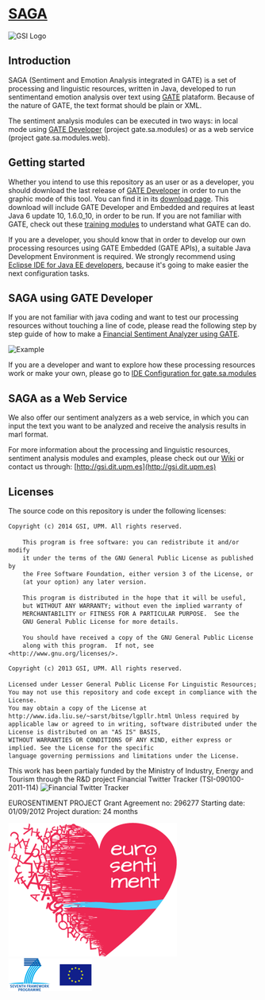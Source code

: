[SAGA](https://github.com/gsi-upm/SAGA)
=====
![GSI Logo](http://gsi.dit.upm.es/templates/jgsi/images/logo.png)

## Introduction
SAGA (Sentiment and Emotion Analysis integrated in GATE)  is a set of processing and linguistic resources, written in Java, developed to run sentimentand emotion analysis over text using [GATE](http://gate.ac.uk) plataform.
Because of the nature of GATE, the text format should be plain or XML.

The sentiment analysis modules can be executed in two ways: in local mode using [GATE Developer](https://gate.ac.uk/family/developer.html) (project gate.sa.modules) or as a web service (project gate.sa.modules.web). 

## Getting started
Whether you intend to use this repository as an user or as a developer, you should download the last release of [GATE Developer](https://gate.ac.uk/family/developer.html) in order to run the graphic mode of this tool. You can find it in its [download page](https://gate.ac.uk/download/#latest). This download will include GATE Developer and Embedded and requires at least Java 6 update 10, 1.6.0_10, in order to be run.
If you are not familiar with GATE, check out these [training modules](https://gate.ac.uk/conferences/training-modules.html) to understand what GATE can do.

If you are a developer, you should know that in order to develop our own processing resources using GATE Embedded (GATE APIs), a suitable Java Development Environment is required. We strongly recommend using [Eclipse IDE for Java EE developers](http://www.eclipse.org/downloads/packages/eclipse-ide-java-ee-developers/keplersr1), because it's going to make easier the next configuration tasks.

## SAGA using GATE Developer
If you are not familiar with java coding and want to test our processing resources without touching a line of code, please read the following step by step guide of how to make a [Financial Sentiment Analyzer using GATE](https://github.com/gsi-upm/SAGA/wiki/Financial-Sentiment-Analyzer-using-GATE).

![Example](https://dl.dropboxusercontent.com/u/21681328/emoticonAndFinancial.png)

If you are a developer and want to explore how these processing resources work or make your own, please go to [IDE Configuration for gate.sa.modules](https://github.com/gsi-upm/SAGA/wiki/IDE-Configuration-for-gate.sa.modules)

## SAGA as a Web Service
We also offer our sentiment analyzers as a web service, in which you can input the text you want to be analyzed and receive the analysis results in marl format.



For more information about the processing and linguistic resources, sentiment analysis modules and examples, please check out our [Wiki](https://github.com/gsi-upm/SAGA/wiki) or contact us through: [http://gsi.dit.upm.es](http://gsi.dit.upm.es)

## Licenses

The source code on this repository is under the following licenses:

```
Copyright (c) 2014 GSI, UPM. All rights reserved.

    This program is free software: you can redistribute it and/or modify
    it under the terms of the GNU General Public License as published by
    the Free Software Foundation, either version 3 of the License, or
    (at your option) any later version.

    This program is distributed in the hope that it will be useful,
    but WITHOUT ANY WARRANTY; without even the implied warranty of
    MERCHANTABILITY or FITNESS FOR A PARTICULAR PURPOSE.  See the
    GNU General Public License for more details.

    You should have received a copy of the GNU General Public License
    along with this program.  If not, see <http://www.gnu.org/licenses/>.
```

```
Copyright (c) 2013 GSI, UPM. All rights reserved.

Licensed under Lesser General Public License For Linguistic Resources; 
You may not use this repository and code except in compliance with the License. 
You may obtain a copy of the License at http://www.ida.liu.se/~sarst/bitse/lgpllr.html Unless required by 
applicable law or agreed to in writing, software distributed under the License is distributed on an "AS IS" BASIS,
WITHOUT WARRANTIES OR CONDITIONS OF ANY KIND, either express or implied. See the License for the specific 
language governing permissions and limitations under the License.
```


This work has been partialy funded by the Ministry of Industry, Energy and Tourism through the R&D project Financial Twitter Tracker (TSI-090100-2011-114)
![Financial Twitter Tracker](http://demos.gsi.dit.upm.es/ftt/img/ftt_header.png)

EUROSENTIMENT PROJECT
Grant Agreement no: 296277
Starting date: 01/09/2012
Project duration: 24 months

![Eurosentiment Logo](logo_grande.png)
![FP7 logo](logo_fp7.gif)

